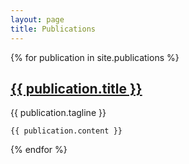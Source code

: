 ```yaml
---
layout: page
title: Publications
---
```


<div class="publications">
  {% for publication in site.publications %}
  <div class="publication post">
    <h2 class="publication-title post-title">
      <a href="{{ publication.website }}">
        {{ publication.title }}
      </a>
    </h2>
    <span class="publication-tagline post-date">
        {{ publication.tagline }}
    </span>

    {{ publication.content }}


  </div>
  {% endfor %}
</div>
